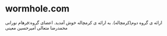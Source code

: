 # wormhole.com
ارائه ی گروه دوم(کرمچاله).
به ارائه ی کرمچاله خوش آمدید.
اعضای گروه:فرهام نورانی            محمدرضا متعالی             امیرحسین معینی
